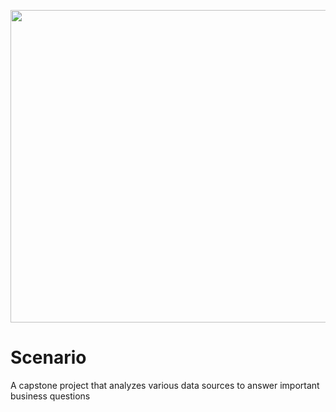 <p align="center">
<img src="https://github.com/CindCodes/IBM-Data-Analyst-Capstone/blob/main/Graphics/title-page.jpg" width="1200" height="500" alt="Introduction-Banner" title="Introduction">
</p>

# Scenario
A capstone project that analyzes various data sources to answer important business questions
